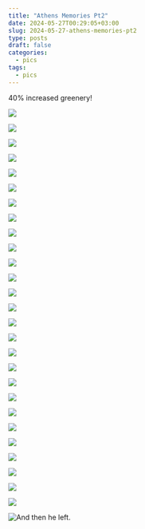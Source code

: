 ```yaml
---
title: "Athens Memories Pt2"
date: 2024-05-27T00:29:05+03:00
slug: 2024-05-27-athens-memories-pt2
type: posts
draft: false
categories:
  - pics
tags:
  - pics
---
```


  40% increased greenery!

  ![](/images/Athens-memories-pt2/05-09-1.jpg)

  ![](/images/Athens-memories-pt2/05-09-2.jpg)

  ![](/images/Athens-memories-pt2/05-09-3.jpg)





  ![](/images/Athens-memories-pt2/05-11-1.jpg)

  ![](/images/Athens-memories-pt2/05-11-3.jpg)

 
 
 
  
  ![](/images/Athens-memories-pt2/05-12-1.jpg)

  ![](/images/Athens-memories-pt2/05-12-2.jpg)
  
  ![](/images/Athens-memories-pt2/05-12-3.jpg)
  
  ![](/images/Athens-memories-pt2/05-12-4.jpg)
  
  ![](/images/Athens-memories-pt2/05-12-5.jpg)
  
  ![](/images/Athens-memories-pt2/05-12-6.jpg)
  
  ![](/images/Athens-memories-pt2/05-12-7.jpg)
  
  ![](/images/Athens-memories-pt2/05-12-8.jpg)
  
  ![](/images/Athens-memories-pt2/05-12-9.jpg)
  
  ![](/images/Athens-memories-pt2/05-12-10.jpg)
  
  ![](/images/Athens-memories-pt2/05-12-11.jpg)
  
  ![](/images/Athens-memories-pt2/05-12-12.jpg)
  
  ![](/images/Athens-memories-pt2/05-12-13.jpg)
  
  ![](/images/Athens-memories-pt2/05-12-14.jpg)
  
  ![](/images/Athens-memories-pt2/05-12-15.jpg)
  
  ![](/images/Athens-memories-pt2/05-12-16.jpg)
  
  ![](/images/Athens-memories-pt2/05-12-17.jpg)
  
  ![](/images/Athens-memories-pt2/05-12-18.jpg)
  
  ![](/images/Athens-memories-pt2/05-12-19.jpg)
  
  ![](/images/Athens-memories-pt2/05-12-20.jpg)

  ![](/images/Athens-memories-pt2/05-12-21.jpg)
  
  ![](/images/Athens-memories-pt2/05-12-22.jpg)
  


  ![And then he left.]()